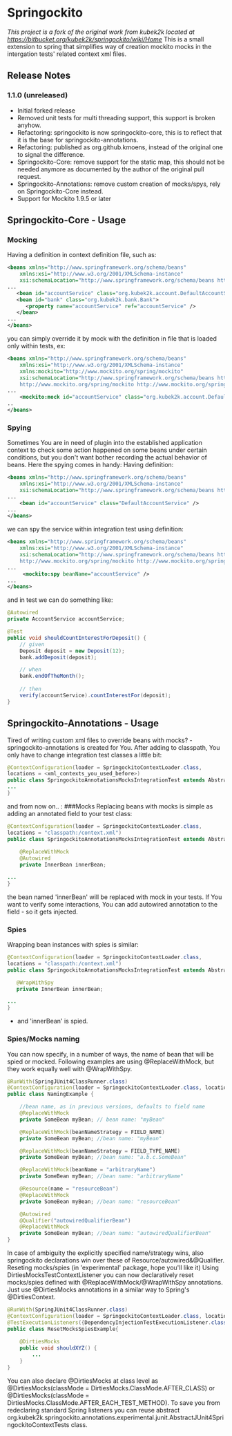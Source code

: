 # Springockito
*This project is a fork of the original work from kubek2k located at https://bitbucket.org/kubek2k/springockito/wiki/Home*
This is a small extension to spring that simplifies way of creation mockito mocks in the intergation tests' related context xml files.

## Release Notes
### 1.1.0 (unreleased)
* Initial forked release
* Removed unit tests for multi threading support, this support is broken anyhow.
* Refactoring: springockito is now springockito-core, this is to reflect that it is the base for springockito-annotations.
* Refactoring: published as org.github.kmoens, instead of the original one to signal the difference.
* Springockito-Core: remove support for the static map, this should not be needed anymore as documented by the author of the original pull request.
* Springockito-Annotations: remove custom creation of mocks/spys, rely on Springockito-Core instead.
* Support for Mockito 1.9.5 or later

## Springockito-Core - Usage
### Mocking
Having a definition in context definition file, such as:
``` xml
<beans xmlns="http://www.springframework.org/schema/beans"
    xmlns:xsi="http://www.w3.org/2001/XMLSchema-instance"
    xsi:schemaLocation="http://www.springframework.org/schema/beans http://www.springframework.org/schema/beans/spring-beans-3.0.xsd">
...
   <bean id="accountService" class="org.kubek2k.account.DefaultAccountService" />
   <bean id="bank" class="org.kubek2k.bank.Bank">
      <property name="accountService" ref="accountService" />
   </bean>
...
</beans>
```
you can simply override it by mock with the definition in file that is loaded only within tests, ex:
``` xml
<beans xmlns="http://www.springframework.org/schema/beans"
    xmlns:xsi="http://www.w3.org/2001/XMLSchema-instance"
    xmlns:mockito="http://www.mockito.org/spring/mockito"
    xsi:schemaLocation="http://www.springframework.org/schema/beans http://www.springframework.org/schema/beans/spring-beans-3.0.xsd
    http://www.mockito.org/spring/mockito http://www.mockito.org/spring/mockito.xsd">
...
    <mockito:mock id="accountService" class="org.kubek2k.account.DefaultAccountService" />
..
</beans>
```
### Spying
Sometimes You are in need of plugin into the established application context to check some action happened on some beans under certain conditions, but you don't want bother recording the actual behavior of beans. Here the spying comes in handy:
Having definition:
``` xml
<beans xmlns="http://www.springframework.org/schema/beans"
    xmlns:xsi="http://www.w3.org/2001/XMLSchema-instance"
    xsi:schemaLocation="http://www.springframework.org/schema/beans http://www.springframework.org/schema/beans/spring-beans-3.0.xsd">
...
    <bean id="accountService" class="DefaultAccountService" />
...
</beans>
```
we can spy the service within integration test using definition:
``` xml
<beans xmlns="http://www.springframework.org/schema/beans"
    xmlns:xsi="http://www.w3.org/2001/XMLSchema-instance"
    xsi:schemaLocation="http://www.springframework.org/schema/beans http://www.springframework.org/schema/beans/spring-beans-3.0.xsd
    http://www.mockito.org/spring/mockito http://www.mockito.org/spring/mockito.xsd">
...
     <mockito:spy beanName="accountService" />
...
</beans>
```
and in test we can do something like:
``` java
@Autowired
private AccountService accountService;

@Test
public void shouldCountInterestForDeposit() {
    // given
    Deposit deposit = new Deposit(12);
    bank.addDeposit(deposit);

    // when
    bank.endOfTheMonth();
    
    // then
    verify(accountService).countInterestFor(deposit);
}
```

## Springockito-Annotations - Usage
Tired of writing custom xml files to override beans with mocks? - springockito-annotations is created for You. After adding to classpath, You only have to change integration test classes a little bit:
``` java
@ContextConfiguration(loader = SpringockitoContextLoader.class,
locations = <xml_contexts_you_used_before>)
public class SpringockitoAnnotationsMocksIntegrationTest extends AbstractJUnit4SpringContextTests {
...
}
```
and from now on.. :
###Mocks
Replacing beans with mocks is simple as adding an annotated field to your test class:
``` java
@ContextConfiguration(loader = SpringockitoContextLoader.class,
locations = "classpath:/context.xml")
public class SpringockitoAnnotationsMocksIntegrationTest extends AbstractJUnit4SpringContextTests {
    
    @ReplaceWithMock
    @Autowired
    private InnerBean innerBean;

...
}
```
the bean named 'innerBean' will be replaced with mock in your tests. If You want to verify some interactions, You can add autowired annotation to the field - so it gets injected.
### Spies
Wrapping bean instances with spies is similar:
``` java
@ContextConfiguration(loader = SpringockitoContextLoader.class,
locations = "classpath:/context.xml")
public class SpringockitoAnnotationsMocksIntegrationTest extends AbstractJUnit4SpringContextTests {    

   @WrapWithSpy
   private InnerBean innerBean;

...
}
```
- and 'innerBean' is spied.
### Spies/Mocks naming
You can now specify, in a number of ways, the name of bean that will be spied or mocked. Following examples are using @ReplaceWithMock, but they work equally well with @WrapWithSpy.
``` java
@RunWith(SpringJUnit4ClassRunner.class)
@ContextConfiguration(loader = SpringockitoContextLoader.class, locations = {"classpath:context.xml"})
public class NamingExample {

    //bean name, as in previous versions, defaults to field name  
    @ReplaceWithMock
    private SomeBean myBean; // bean name: "myBean"

    @ReplaceWithMock(beanNameStrategy = FIELD_NAME)
    private SomeBean myBean; //bean name: "myBean"

    @ReplaceWithMock(beanNameStrategy = FIELD_TYPE_NAME) 
    private SomeBean myBean; //bean name: "a.b.c.SomeBean"

    @ReplaceWithMock(beanName = "arbitraryName")
    private SomeBean myBean; //bean name: "arbitraryName"

    @Resource(name = "resourceBean")
    @ReplaceWithMock
    private SomeBean myBean; //bean name: "resourceBean"

    @Autowired
    @Qualifier("autowiredQualifierBean")
    @ReplaceWithMock
    private SomeBean myBean; //bean name: "autowiredQualifierBean"
}
```
In case of ambiguity the explicitly specified name/strategy wins, also springockito declarations win over these of Resource/autowired&@Qualifier.
Reseting mocks/spies (in 'experimental' package, hope you'll like it)
Using DirtiesMocksTestContextListener you can now declaratively reset mocks/spies defined with @ReplaceWithMock/@WrapWithSpy annotations. Just use @DirtiesMocks annotations in a similar way to Spring's @DirtiesContext.
``` java
@RunWith(SpringJUnit4ClassRunner.class)
@ContextConfiguration(loader = SpringockitoContextLoader.class, locations = {"classpath:context.xml"})
@TestExecutionListeners({DependencyInjectionTestExecutionListener.class, DirtiesContextTestExecutionListener.class, DirtiesMocksTestContextListener.class})
public class ResetMocksSpiesExample{
    
    @DirtiesMocks
    public void shouldXYZ() {
        ...
    }
}
```
You can also declare @DirtiesMocks at class level as @DirtiesMocks(classMode = DirtiesMocks.ClassMode.AFTER_CLASS) or @DirtiesMocks(classMode = DirtiesMocks.ClassMode.AFTER_EACH_TEST_METHOD).
To save you from redeclaring standard Spring listeners you can reuse abstract org.kubek2k.springockito.annotations.experimental.junit.AbstractJUnit4SpringockitoContextTests class.
